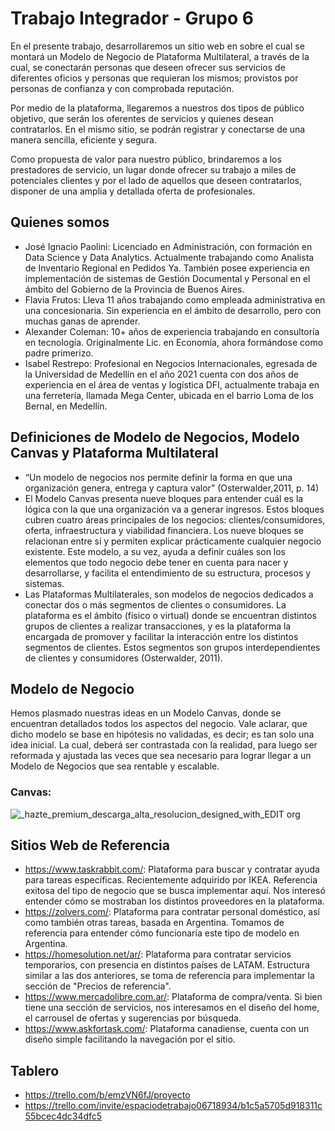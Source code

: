 # Trabajo Integrador - Grupo 6

En el presente trabajo, desarrollaremos un sitio web en sobre el cual se montará un Modelo de Negocio de Plataforma Multilateral, a través de la cual, se conectarán personas que deseen ofrecer sus servicios de diferentes oficios y personas que requieran los mismos; provistos por personas de confianza y con comprobada reputación.

Por medio de la plataforma, llegaremos a nuestros dos tipos de público objetivo, que serán los oferentes de servicios y quienes desean contratarlos. En el mismo sitio, se podrán registrar y conectarse de una manera sencilla, eficiente y segura. 

Como propuesta de valor para nuestro público, brindaremos a los prestadores de servicio, un lugar donde ofrecer su trabajo a miles de potenciales clientes y por el lado de aquellos que deseen contratarlos, disponer de una amplia y detallada oferta de profesionales. 


## Quienes somos

- José Ignacio Paolini: Licenciado en Administración, con formación en Data Science y Data Analytics. Actualmente trabajando como Analista de Inventario Regional en Pedidos Ya. También posee experiencia en implementación de sistemas de Gestión Documental y Personal en el ámbito del Gobierno de la Provincia de Buenos Aires.
- Flavia Frutos: Lleva 11 años trabajando como empleada administrativa en una concesionaria. Sin experiencia en el ámbito de desarrollo, pero con muchas ganas de aprender.
- Alexander Coleman: 10+ años de experiencia trabajando en consultoría en tecnología. Originalmente Lic. en Economía, ahora formándose como padre primerizo.
- Isabel Restrepo: Profesional en Negocios Internacionales, egresada de la Universidad de Medellín en el año 2021 cuenta con dos años de experiencia en el área de ventas y logística DFI, actualmente trabaja en una ferretería, llamada Mega Center, ubicada en el barrio Loma de los Bernal, en Medellín.

## Definiciones de Modelo de Negocios, Modelo Canvas y Plataforma Multilateral

- “Un modelo de negocios nos permite definir la forma en que una organización genera, entrega y captura valor” (Osterwalder,2011, p. 14)
- El Modelo Canvas presenta nueve bloques para entender cuál es la lógica con la que una organización va a generar ingresos. Estos bloques cubren cuatro áreas principales de los negocios: clientes/consumidores, oferta, infraestructura y viabilidad financiera. Los nueve bloques se relacionan entre sí y permiten explicar prácticamente cualquier negocio existente. Este modelo, a su vez, ayuda a definir cuáles son los elementos que todo negocio debe tener en cuenta para nacer y desarrollarse, y facilita el entendimiento de su estructura, procesos y sistemas.
- Las Plataformas Multilaterales, son modelos de negocios dedicados a conectar dos o más segmentos de clientes o consumidores. La plataforma es el ámbito (físico o virtual) donde se encuentran distintos grupos de clientes a realizar transacciones, y es la plataforma la encargada de promover y facilitar la interacción entre los distintos segmentos de clientes. Estos segmentos son grupos interdependientes de clientes y consumidores (Osterwalder, 2011).

## Modelo de Negocio

Hemos plasmado nuestras ideas en un Modelo Canvas, donde se encuentran detallados todos los aspectos del negocio. Vale aclarar, que dicho modelo se base en hipótesis no validadas, es decir; es tan solo una idea inicial. La cual, deberá ser contrastada con la realidad, para luego ser reformada y ajustada las veces que sea necesario para lograr llegar a un Modelo de Negocios que sea rentable y escalable.

### Canvas:

![_hazte_premium_descarga_alta_resolucion_designed_with_EDIT org](https://user-images.githubusercontent.com/100170383/158075610-201f9896-e655-4a71-ae50-25b9700ad523.jpg)

## Sitios Web de Referencia

- https://www.taskrabbit.com/: Plataforma para buscar y contratar ayuda para tareas específicas. Recientemente adquirido por IKEA. Referencia exitosa del tipo de negocio que se busca implementar aquí. Nos interesó entender cómo se mostraban los distintos proveedores en la plataforma.
- https://zolvers.com/: Plataforma para contratar personal doméstico, así como también otras tareas, basada en Argentina. Tomamos de referencia para entender cómo funcionaría este tipo de modelo en Argentina.
- https://homesolution.net/ar/: Plataforma para contratar servicios temporarios, con presencia en distintos países de LATAM. Estructura similar a las dos anteriores, se toma de referencia para implementar la sección de "Precios de referencia".
- https://www.mercadolibre.com.ar/: Plataforma de compra/venta. Si bien tiene una sección de servicios, nos interesamos en el diseño del home, el carrousel de ofertas y sugerencias por búsqueda.
- https://www.askfortask.com/: Plataforma canadiense, cuenta con un diseño simple facilitando la navegación por el sitio.

## Tablero

- https://trello.com/b/emzVN6fJ/proyecto
- https://trello.com/invite/espaciodetrabajo06718934/b1c5a5705d918311c55bcec4dc34dfc5
